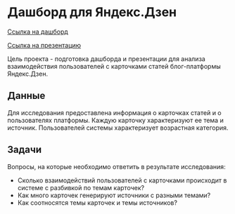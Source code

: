 Дашборд для Яндекс.Дзен
=============
[Ссылка на дашборд](https://public.tableau.com/views/DA_16430119382420/Dashboard1?:language=en-US&publish=yes&:display_count=n&:origin=viz_share_link)

[Ссылка на презентацию](yandex_zen_presentation.pdf)

Цель проекта - подготовка дашборда и презентации для анализа взаимодействия пользователей с карточками статей блог-платформы Яндекс.Дзен. 

Данные
-------------
Для исследования предоставлена информация о карточках статей и о пользователях платформы. Каждую карточку характеризуют ее тема и источник. Пользователей системы характеризует возрастная категория. 

Задачи
-------------
Вопросы, на которые необходимо ответить в результате исследования:
* Сколько взаимодействий пользователей с карточками происходит в системе с разбивкой по темам карточек?
* Как много карточек генерируют источники с разными темами?
* Как соотносятся темы карточек и темы источников?
